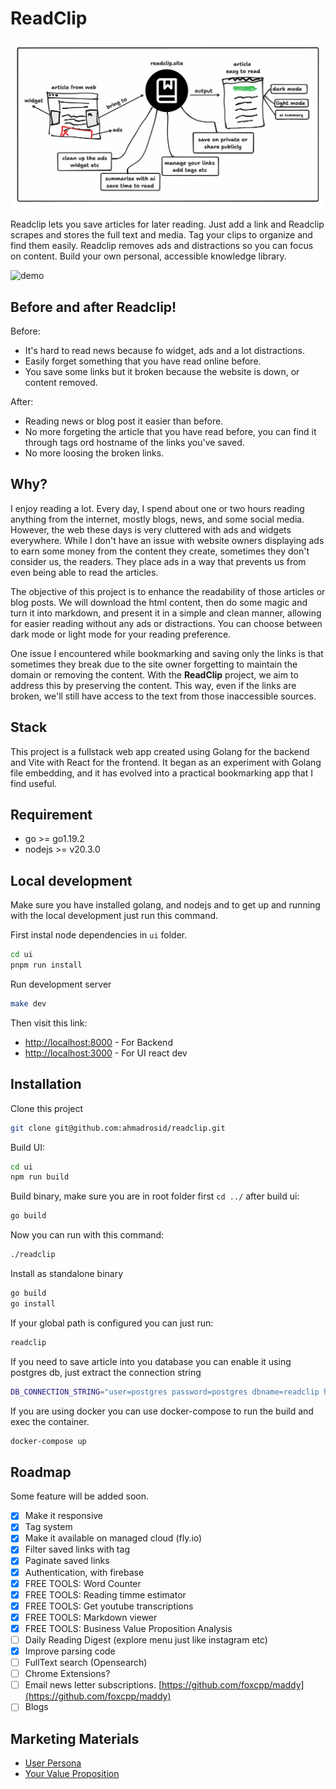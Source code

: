 # ReadClip

![how-it-works](./how-it-works.png)

Readclip lets you save articles for later reading. Just add a link and Readclip scrapes and stores the full text and media. Tag your clips to organize and find them easily. Readclip removes ads and distractions so you can focus on content. Build your own personal, accessible knowledge library.

![demo](https://readclip.site/img/readclip.png)

## Before and after Readclip!

Before:

- It's hard to read news because fo widget, ads and a lot distractions.
- Easily forget something that you have read online before.
- You save some links but it broken because the website is down, or content removed.

After:

- Reading news or blog post it easier than before.
- No more forgeting the article that you have read before, you can find it through tags ord hostname of the links you've saved.
- No more loosing the broken links.

## Why?

I enjoy reading a lot. Every day, I spend about one or two hours reading anything from the internet, mostly blogs, news, and some social media. However, the web these days is very cluttered with ads and widgets everywhere. While I don't have an issue with website owners displaying ads to earn some money from the content they create, sometimes they don't consider us, the readers. They place ads in a way that prevents us from even being able to read the articles.

The objective of this project is to enhance the readability of those articles or blog posts. We will download the html content, then do some magic and turn it into markdown, and present it in a simple and clean manner, allowing for easier reading without any ads or distractions. You can choose between dark mode or light mode for your reading preference.

One issue I encountered while bookmarking and saving only the links is that sometimes they break due to the site owner forgetting to maintain the domain or removing the content. With the **ReadClip** project, we aim to address this by preserving the content. This way, even if the links are broken, we'll still have access to the text from those inaccessible sources.

## Stack

This project is a fullstack web app created using Golang for the backend and Vite with React for the frontend. It began as an experiment with Golang file embedding, and it has evolved into a practical bookmarking app that I find useful.

## Requirement

- go >= go1.19.2
- nodejs >= v20.3.0

## Local development

Make sure you have installed golang, and nodejs and to get up and running with the local development just run this command.

First instal node dependencies in `ui` folder.

```bash
cd ui
pnpm run install
```

Run development server

```bash
make dev
```

Then visit this link:

- [http://localhost:8000](http://localhost:8000) - For Backend
- [http://localhost:3000](http://localhost:3000) - For UI react dev

## Installation

Clone this project

```bash
git clone git@github.com:ahmadrosid/readclip.git
```

Build UI:

```bash
cd ui
npm run build
```

Build binary, make sure you are in root folder first `cd ../` after build ui:

```bash
go build
```

Now you can run with this command:

```bash
./readclip
```

Install as standalone binary

```bash
go build
go install
```

If your global path is configured you can just run:

```bash
readclip
```

If you need to save article into you database you can enable it using postgres db, just extract the connection string

```bash
DB_CONNECTION_STRING="user=postgres password=postgres dbname=readclip host=your-posgres-host sslmode=verify-full"
```

If you are using docker you can use docker-compose to run the build and exec the container.

```bash
docker-compose up
```

## Roadmap

Some feature will be added soon.

- [x] Make it responsive
- [x] Tag system
- [x] Make it available on managed cloud (fly.io)
- [x] Filter saved links with tag
- [x] Paginate saved links
- [x] Authentication, with firebase
- [x] FREE TOOLS: Word Counter
- [x] FREE TOOLS: Reading timme estimator
- [x] FREE TOOLS: Get youtube transcriptions
- [x] FREE TOOLS: Markdown viewer
- [x] FREE TOOLS: Business Value Proposition Analysis
- [ ] Daily Reading Digest (explore menu just like instagram etc)
- [x] Improve parsing code
- [ ] FullText search (Opensearch)
- [ ] Chrome Extensions?
- [ ] Email news letter subscriptions. [https://github.com/foxcpp/maddy](https://github.com/foxcpp/maddy)
- [ ] Blogs

## Marketing Materials

- [User Persona](https://founderpal.ai/user-persona-generator?persona=1BXO6H4579)
- [Your Value Proposition](https://founderpal.ai/value-proposition-generator?key=Z3KCH7S1AB)
